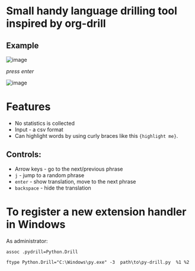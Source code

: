 # Small handy language drilling tool inspired by org-drill
## Example
![image](https://github.com/kkdd-ddkk/py-drill/assets/58269091/482f19e9-42ac-474e-a735-71db3ef42e3c)

*press enter*

![image](https://github.com/kkdd-ddkk/py-drill/assets/58269091/855acd55-6963-463b-8731-e623f6a9032f)



# Features

- No statistics is collected
- Input - a csv format
- Сan highlight words by using curly braces like this `{highlight me}`.




## Controls:
- Arrow keys - go to the next/previous phrase
- `j` - jump to a random phrase
- `enter` - show translation, move to the next phrase
- `backspace` - hide the translation





# To register a new extension handler in Windows

As administrator:
```batch
assoc .pydrill=Python.Drill

ftype Python.Drill="C:\Windows\py.exe" -3  path\to\py-drill.py  %1 %2
```
